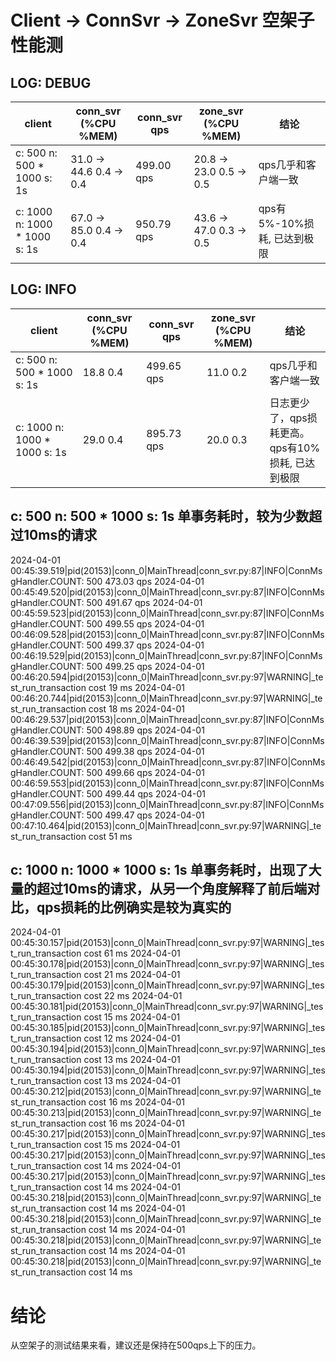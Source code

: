 # Client -> ConnSvr -> ZoneSvr 空架子性能测

## LOG: DEBUG

| client                       | conn_svr<br/>(%CPU %MEM) | conn_svr qps | zone_svr<br/>(%CPU %MEM) | 结论                  | 
|------------------------------|--------------------------|--------------|--------------------------|---------------------|
| c: 500 n: 500 * 1000 s: 1s   | 31.0 -> 44.6 0.4 -> 0.4  | 499.00 qps   | 20.8 -> 23.0 0.5 -> 0.5  | qps几乎和客户端一致         |
| c: 1000 n: 1000 * 1000 s: 1s | 67.0 -> 85.0 0.4 -> 0.4  | 950.79 qps   | 43.6 -> 47.0 0.3 -> 0.5  | qps有5%-10%损耗, 已达到极限 |

## LOG: INFO

| client                       | conn_svr<br/>(%CPU %MEM) | conn_svr qps | zone_svr<br/>(%CPU %MEM) | 结论                                  | 
|------------------------------|--------------------------|--------------|--------------------------|-------------------------------------|
| c: 500 n: 500 * 1000 s: 1s   | 18.8   0.4               | 499.65 qps   | 11.0   0.2               | qps几乎和客户端一致                         |
| c: 1000 n: 1000 * 1000 s: 1s | 29.0   0.4               | 895.73 qps   | 20.0   0.3               | 日志更少了，qps损耗更高。<br/>qps有10%损耗, 已达到极限 |

## c: 500 n: 500 * 1000 s: 1s 单事务耗时，较为少数超过10ms的请求
2024-04-01 00:45:39.519|pid(20153)|conn_0|MainThread|conn_svr.py:87|INFO|ConnMsgHandler.COUNT: 500 473.03 qps
2024-04-01 00:45:49.520|pid(20153)|conn_0|MainThread|conn_svr.py:87|INFO|ConnMsgHandler.COUNT: 500 491.67 qps
2024-04-01 00:45:59.523|pid(20153)|conn_0|MainThread|conn_svr.py:87|INFO|ConnMsgHandler.COUNT: 500 499.55 qps
2024-04-01 00:46:09.528|pid(20153)|conn_0|MainThread|conn_svr.py:87|INFO|ConnMsgHandler.COUNT: 500 499.37 qps
2024-04-01 00:46:19.529|pid(20153)|conn_0|MainThread|conn_svr.py:87|INFO|ConnMsgHandler.COUNT: 500 499.25 qps
2024-04-01 00:46:20.594|pid(20153)|conn_0|MainThread|conn_svr.py:97|WARNING|_test_run_transaction cost 19 ms
2024-04-01 00:46:20.744|pid(20153)|conn_0|MainThread|conn_svr.py:97|WARNING|_test_run_transaction cost 18 ms
2024-04-01 00:46:29.537|pid(20153)|conn_0|MainThread|conn_svr.py:87|INFO|ConnMsgHandler.COUNT: 500 498.89 qps
2024-04-01 00:46:39.539|pid(20153)|conn_0|MainThread|conn_svr.py:87|INFO|ConnMsgHandler.COUNT: 500 499.38 qps
2024-04-01 00:46:49.542|pid(20153)|conn_0|MainThread|conn_svr.py:87|INFO|ConnMsgHandler.COUNT: 500 499.66 qps
2024-04-01 00:46:59.553|pid(20153)|conn_0|MainThread|conn_svr.py:87|INFO|ConnMsgHandler.COUNT: 500 499.44 qps
2024-04-01 00:47:09.556|pid(20153)|conn_0|MainThread|conn_svr.py:87|INFO|ConnMsgHandler.COUNT: 500 499.47 qps
2024-04-01 00:47:10.464|pid(20153)|conn_0|MainThread|conn_svr.py:97|WARNING|_test_run_transaction cost 51 ms

## c: 1000 n: 1000 * 1000 s: 1s 单事务耗时，出现了大量的超过10ms的请求，从另一个角度解释了前后端对比，qps损耗的比例确实是较为真实的
2024-04-01 00:45:30.157|pid(20153)|conn_0|MainThread|conn_svr.py:97|WARNING|_test_run_transaction cost 61 ms
2024-04-01 00:45:30.178|pid(20153)|conn_0|MainThread|conn_svr.py:97|WARNING|_test_run_transaction cost 21 ms
2024-04-01 00:45:30.179|pid(20153)|conn_0|MainThread|conn_svr.py:97|WARNING|_test_run_transaction cost 22 ms
2024-04-01 00:45:30.181|pid(20153)|conn_0|MainThread|conn_svr.py:97|WARNING|_test_run_transaction cost 15 ms
2024-04-01 00:45:30.185|pid(20153)|conn_0|MainThread|conn_svr.py:97|WARNING|_test_run_transaction cost 12 ms
2024-04-01 00:45:30.194|pid(20153)|conn_0|MainThread|conn_svr.py:97|WARNING|_test_run_transaction cost 13 ms
2024-04-01 00:45:30.194|pid(20153)|conn_0|MainThread|conn_svr.py:97|WARNING|_test_run_transaction cost 13 ms
2024-04-01 00:45:30.212|pid(20153)|conn_0|MainThread|conn_svr.py:97|WARNING|_test_run_transaction cost 16 ms
2024-04-01 00:45:30.213|pid(20153)|conn_0|MainThread|conn_svr.py:97|WARNING|_test_run_transaction cost 16 ms
2024-04-01 00:45:30.217|pid(20153)|conn_0|MainThread|conn_svr.py:97|WARNING|_test_run_transaction cost 15 ms
2024-04-01 00:45:30.217|pid(20153)|conn_0|MainThread|conn_svr.py:97|WARNING|_test_run_transaction cost 14 ms
2024-04-01 00:45:30.217|pid(20153)|conn_0|MainThread|conn_svr.py:97|WARNING|_test_run_transaction cost 14 ms
2024-04-01 00:45:30.218|pid(20153)|conn_0|MainThread|conn_svr.py:97|WARNING|_test_run_transaction cost 14 ms
2024-04-01 00:45:30.218|pid(20153)|conn_0|MainThread|conn_svr.py:97|WARNING|_test_run_transaction cost 14 ms
2024-04-01 00:45:30.218|pid(20153)|conn_0|MainThread|conn_svr.py:97|WARNING|_test_run_transaction cost 14 ms
2024-04-01 00:45:30.218|pid(20153)|conn_0|MainThread|conn_svr.py:97|WARNING|_test_run_transaction cost 14 ms

# 结论
从空架子的测试结果来看，建议还是保持在500qps上下的压力。